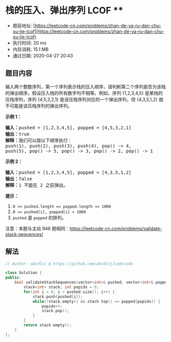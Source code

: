 # 栈的压入、弹出序列 LCOF **
- 题目地址: [https://leetcode-cn.com/problems/zhan-de-ya-ru-dan-chu-xu-lie-lcof](https://leetcode-cn.com/problems/zhan-de-ya-ru-dan-chu-xu-lie-lcof)
- 执行时间: 20 ms
- 内存消耗: 15.1 MB
- 通过日期: 2020-04-27 20:43

## 题目内容
<p>输入两个整数序列，第一个序列表示栈的压入顺序，请判断第二个序列是否为该栈的弹出顺序。假设压入栈的所有数字均不相等。例如，序列 {1,2,3,4,5} 是某栈的压栈序列，序列 {4,5,3,2,1} 是该压栈序列对应的一个弹出序列，但 {4,3,5,1,2} 就不可能是该压栈序列的弹出序列。</p>



<p><strong>示例 1：</strong></p>

<pre><strong>输入：</strong>pushed = [1,2,3,4,5], popped = [4,5,3,2,1]
<strong>输出：</strong>true
<strong>解释：</strong>我们可以按以下顺序执行：
push(1), push(2), push(3), push(4), pop() -> 4,
push(5), pop() -> 5, pop() -> 3, pop() -> 2, pop() -> 1
</pre>

<p><strong>示例 2：</strong></p>

<pre><strong>输入：</strong>pushed = [1,2,3,4,5], popped = [4,3,5,1,2]
<strong>输出：</strong>false
<strong>解释：</strong>1 不能在 2 之前弹出。
</pre>



<p><strong>提示：</strong></p>

<ol>
	<li><code>0 <= pushed.length == popped.length <= 1000</code></li>
	<li><code>0 <= pushed[i], popped[i] < 1000</code></li>
	<li><code>pushed</code> 是 <code>popped</code> 的排列。</li>
</ol>

<p>注意：本题与主站 946 题相同：<a href="https://leetcode-cn.com/problems/validate-stack-sequences/">https://leetcode-cn.com/problems/validate-stack-sequences/</a></p>


## 解法
```cpp
// Author: abcdlsj @ https://github.com/abcdlsj/Leetcode

class Solution {
public:
    bool validateStackSequences(vector<int>& pushed, vector<int>& popped) {
        stack<int> stack; int popidx = 0;
        for(int i = 0; i < pushed.size(); i++) {
            stack.push(pushed[i]);
            while(!stack.empty() && stack.top() == popped[popidx]) {
                popidx++;
                stack.pop();
            }
        }
        return stack.empty();
    }
};

```